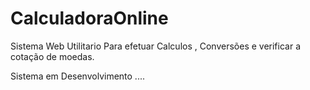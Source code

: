 # CalculadoraOnline
Sistema Web Utilitario Para efetuar Calculos , Conversões e verificar a cotação de moedas. 

Sistema em Desenvolvimento ....
